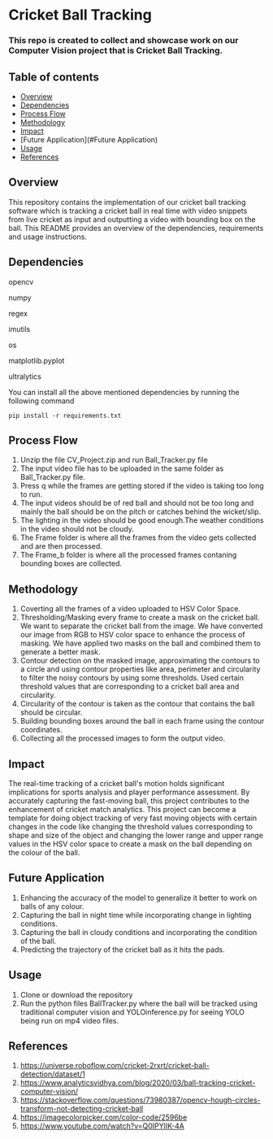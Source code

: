 # Cricket Ball Tracking
### This repo is created to collect and showcase work on our Computer Vision project that is Cricket Ball Tracking.

## Table of contents
* [Overview](#overview)
* [Dependencies](#dependencies)
* [Process Flow](ProcessFlow)
* [Methodology](#Methodology)
* [Impact](#Impact)
* [Future Application](#Future Application)
* [Usage](#usage)
* [References](References)

## Overview
This repository contains the implementation of our cricket ball tracking software which is tracking a cricket ball in real time with video snippets from live cricket as input and outputting a video with bounding box on the ball. This README provides an overview of the dependencies, requirements and usage instructions.

## Dependencies

opencv

numpy

regex

imutils

os

matplotlib.pyplot

ultralytics

You can install all the above mentioned dependencies by running the following command
```
pip install -r requirements.txt
```


## Process Flow
1. Unzip the file CV_Project.zip and run Ball_Tracker.py file
2. The input video file has to be uploaded in the same folder as Ball_Tracker.py file.
3. Press q while the frames are getting stored if the video is taking too long to run.
4. The input videos should be of red ball and should not be too long and mainly the ball should be on the pitch or catches behind the wicket/slip.
5. The lighting in the video should be good enough.The weather conditions in the video should not be cloudy.
6. The Frame folder is where all the frames from the video gets collected and are then processed.
6. The Frame_b folder is where all the processed frames contaning bounding boxes are collected.
   
## Methodology
1. Coverting all the frames of a video uploaded to HSV Color Space.
2. Thresholding/Masking every frame to create a mask on the cricket ball. We want to separate the cricket ball from the image. We have converted our image from RGB    to HSV color space to enhance the process of masking. We have applied two masks on the ball and combined them to generate a better mask.
3. Contour detection on the masked image, approximating the contours to a circle and using contour properties like area, perimeter and circularity to filter the       noisy contours by using some thresholds. Used certain threshold values that are corresponding to a cricket ball area and circularity.
4. Circularity of the contour is taken as the contour that contains the ball should be circular.
5. Building bounding boxes around the ball in each frame using the contour coordinates.
6. Collecting all the processed images to form the output video.
   
## Impact 
The real-time tracking of a cricket ball's motion holds significant implications for sports analysis and player performance assessment. By accurately capturing the fast-moving ball, this project contributes to the enhancement of cricket match analytics. This project can become a template for doing object tracking of very fast moving objects with certain changes in the code like changing the threshold values corresponding to shape and size of the object and changing the lower range and upper range values in the HSV color space to create a mask on the ball depending on the colour of the ball. 

## Future Application
1. Enhancing the accuracy of the model to generalize it better to work on balls of any colour.
2. Capturing the ball in night time while incorporating change in lighting conditions.
3. Capturing the ball in cloudy conditions and incorporating the condition of the ball.
4. Predicting the trajectory of the cricket ball as it hits the pads.


## Usage
1. Clone or download the repository
2. Run the python files BallTracker.py where the ball will be tracked using traditional computer vision and YOLOinference.py for seeing YOLO being run on mp4 video files.

## References
1. https://universe.roboflow.com/cricket-2rxrt/cricket-ball-detection/dataset/1
2. https://www.analyticsvidhya.com/blog/2020/03/ball-tracking-cricket-computer-vision/
3. https://stackoverflow.com/questions/73980387/opencv-hough-circles-transform-not-detecting-cricket-ball
4. https://imagecolorpicker.com/color-code/2596be
5. https://www.youtube.com/watch?v=Q0IPYlIK-4A


